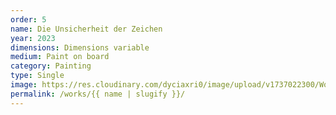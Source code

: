 ```yaml
---
order: 5
name: Die Unsicherheit der Zeichen
year: 2023
dimensions: Dimensions variable
medium: Paint on board
category: Painting
type: Single
image: https://res.cloudinary.com/dyciaxri0/image/upload/v1737022300/Works/Archiv/Heinemann_Die_Unsicherheit_der_Zeichen_2023_1150x900x30mm_web_jd5klx.jpg
permalink: /works/{{ name | slugify }}/
---
```

